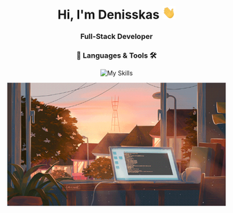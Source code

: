 <h1 align="center"> Hi, I'm Denisskas <img alt="wave" width="30" height="30" src="https://github.com/DeniskasPro/DeniskasPro/blob/main/icons/wave.gif"> </h1>
<h3 align="center"> Full-Stack Developer </h3>
<h3 align="center"> 📖 Languages & Tools 🛠 </h3> 
  
<div align="center">
  
![My Skills](https://go-skill-icons.vercel.app/api/icons?i=vscode,docker,ts,js,html,css,sass,tailwind,daisyui,jquery,py,php,mysql,sqlite,vue,vite,figma,gimp,blender,ps,ai,arduino&theme=light&perline=11)

</div>

<div align="center"> <img alt="bg" src="https://github.com/DeniskasPro/DeniskasPro/blob/main/icons/bg.gif"> </div>
